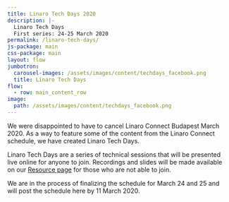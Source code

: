```yaml
---
title: Linaro Tech Days 2020
description: |-
  Linaro Tech Days 
  First series: 24-25 March 2020
permalink: /linaro-tech-days/
js-package: main
css-package: main
layout: flow
jumbotron:
  carousel-images: /assets/images/content/techdays_facebook.png
  title: Linaro Tech Days
flow:
  - row: main_content_row
image:
  path: /assets/images/content/techdays_facebook.png
---
```

We were disappointed to have to cancel Linaro Connect Budapest March 2020.  As a way to feature some of the content from the Linaro Connect schedule, we have created Linaro Tech Days.

Linaro Tech Days are a series of technical sessions that will be presented live online for anyone to join. Recordings and slides will be made available on our [Resource page](https://connect.linaro.org/resources/) for those who are not able to join.

We are in the process of finalizing the schedule for March 24 and 25 and will post the schedule here by 11 March 2020.
